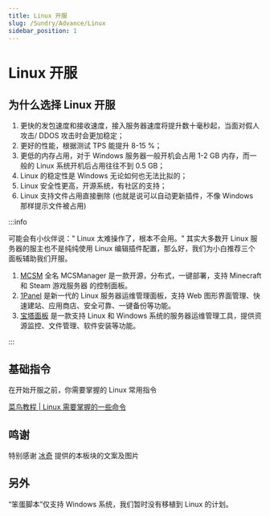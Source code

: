 ```yaml
---
title: Linux 开服
slug: /Sundry/Advance/Linux
sidebar_position: 1
---
```


# Linux 开服

## 为什么选择 Linux 开服

1. 更快的发包速度和接收速度，接入服务器速度将提升数十毫秒起，当面对假人攻击/ DDOS 攻击时会更加稳定；
2. 更好的性能，根据测试 TPS 能提升 8-15 %；
3. 更低的内存占用，对于 Windows 服务器一般开机会占用 1-2 GB 内存，而一般的 Linux 系统开机后占用往往不到 0.5 GB；
4. Linux 的稳定性是 Windows 无论如何也无法比拟的；
5. Linux 安全性更高，开源系统，有社区的支持；
6. Linux 支持文件占用直接删除 (也就是说可以自动更新插件，不像 Windows 那样提示文件被占用)

:::info

可能会有小伙伴说：" Linux 太难操作了，根本不会用。" 其实大多数开 Linux 服务器的服主也不是纯纯使用 Linux 编辑插件配置，那么好，我们为小白推荐三个面板辅助我们开服。

1. [MCSM](https://docs.mcsmanager.com/zh_cn/) 全名 MCSManager 是一款开源，分布式，一键部署，支持 Minecraft 和 Steam 游戏服务器 的控制面板。
2. [1Panel](https://1panel.cn/) 是新一代的 Linux 服务器运维管理面板，支持 Web 图形界面管理、快速建站、应用商店、安全可靠、一键备份等功能。
3. [宝塔面板](https://www.bt.cn/) 是一款支持 Linux 和 Windows 系统的服务器运维管理工具，提供资源监控、文件管理、软件安装等功能。

:::

## 基础指令

在开始开服之前，你需要掌握的 Linux 常用指令

[菜鸟教程 | Linux 需要掌握的一些命令](https://www.runoob.com/w3cnote/linux-useful-command.html)

## 鸣谢

特别感谢 [冰奇](https://github.com/IceBingQI) 提供的本板块的文案及图片

## 另外

“笨蛋脚本”仅支持 Windows 系统，我们暂时没有移植到 Linux 的计划。
